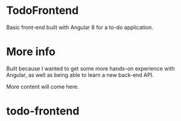 # TodoFrontend

Basic front-end built with Angular 8 for a to-do application.

# More info

Built because I wanted to get some more hands-on experience with Angular, as well as being able to learn a new back-end API.

More content will come here.

# todo-frontend
